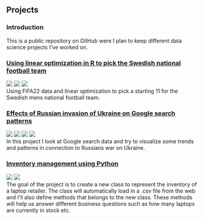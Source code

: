## Projects

### Introduction

This is a public repository on GitHub were I plan to keep different data science projects I've worked on.

### [Using linear optimization in R to pick the Swedish national football team](https://github.com/karl-karlsson/notebooks/blob/main/LO_FIFA22.ipynb)
[![](https://img.shields.io/badge/-lpSolver-blue?logo=R)](https://github.com/karl-karlsson/notebooks/blob/main/LO_FIFA22.ipynb) [![](https://img.shields.io/badge/-tidyverse-blue?logo=R)](https://github.com/karl-karlsson/notebooks/blob/main/LO_FIFA22.ipynb) [![](https://img.shields.io/badge/Status-Completed-brightgreen)](https://github.com/karl-karlsson/notebooks/blob/main/LO_FIFA22.ipynb) <br>
Using FIFA22 data and linear optimization to pick a starting 11 for the Swedish mens national football team.


### [Effects of Russian invasion of Ukraine on Google search patterns](https://github.com/karl-karlsson/notebooks/blob/main/google_trends.ipynb)
[![](https://img.shields.io/badge/-tidyverse-blue?logo=R)](https://github.com/karl-karlsson/notebooks/blob/main/google_trends.ipynb) [![](https://img.shields.io/badge/-gtrendsR-blue?logo=R)](https://github.com/karl-karlsson/notebooks/blob/main/google_trends.ipynb) [![](https://img.shields.io/badge/-maps-blue?logo=R)](https://github.com/karl-karlsson/notebooks/blob/main/google_trends.ipynb) [![](https://img.shields.io/badge/Status-Completed-brightgreen)](https://github.com/karl-karlsson/notebooks/blob/main/google_trends.ipynb)<br>
In this project I look at Google search data and try to visualize some trends and patterns in connection to Russians war on Ukraine.

### [Inventory management using Python](https://github.com/karl-karlsson/notebooks/blob/main/laptops.ipynb)
[![](https://img.shields.io/badge/Python-yellow?logo=Python)](https://github.com/karl-karlsson/notebooks/blob/main/laptops.ipynb) [![](https://img.shields.io/badge/Status-Ongoing-red)](https://github.com/karl-karlsson/notebooks/blob/main/laptops.ipynb)<br>
The goal of the project is to create a new class to represent the inventory of a laptop retailer.
The class will automatically load in a .csv file from the web and I'll also define methods that belongs to the new class. 
These methods will help us answer different business questions such as how many laptops are currently in stock etc.
